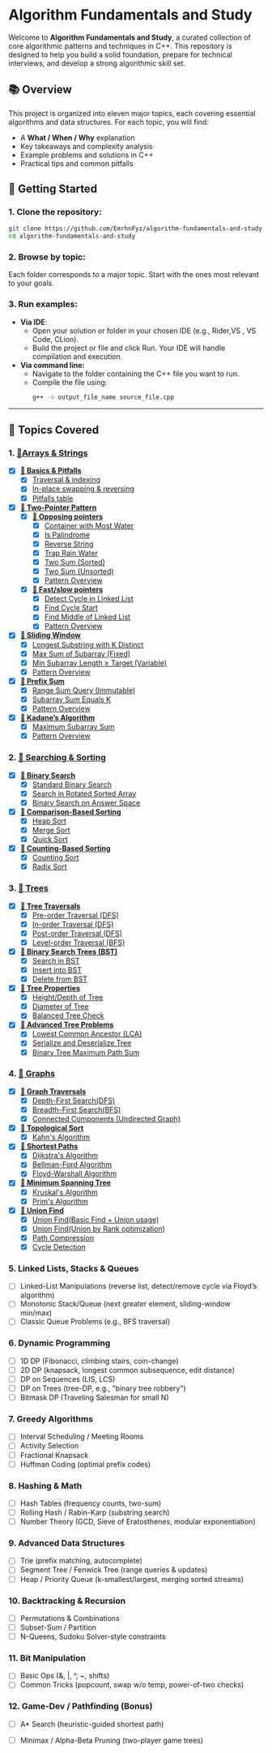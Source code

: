 ﻿# Algorithm Fundamentals and Study

Welcome to **Algorithm Fundamentals and Study**, a curated collection of core algorithmic patterns and techniques in C++. This repository is designed to help you build a solid foundation, prepare for technical interviews, and develop a strong algorithmic skill set.

## 📚 Overview

This project is organized into eleven major topics, each covering essential algorithms and data structures. For each topic, you will find:

- A **What / When / Why** explanation
- Key takeaways and complexity analysis
- Example problems and solutions in C++
- Practical tips and common pitfalls

## 🚀 Getting Started

### 1. **Clone the repository**:
   ```bash
   git clone https://github.com/EmrhnFyz/algorithm-fundamentals-and-study.git
   cd algorithm-fundamentals-and-study
   ```
### 2. **Browse by topic**:
Each folder corresponds to a major topic. Start with the ones most relevant to your goals.
### 3. **Run examples**:
- **Via IDE**:
  - Open your solution or folder in your chosen IDE (e.g., Rider,VS , VS Code, CLion).
  - Build the project or file and click Run. Your IDE will handle compilation and execution.
- **Via command line:**
  - Navigate to the folder containing the C++ file you want to run.
  - Compile the file using:
    ```bash
    g++ -o output_file_name source_file.cpp
    ```
---

## 📂 Topics Covered

### 1. [**📁Arrays & Strings**](arrays_strings)
    
   - [X] [**📁 Basics & Pitfalls**](arrays_strings/basics)
     - [X] [Traversal & indexing](arrays_strings/basics/traversal_indexing.cpp)
     - [X] [In-place swapping & reversing](arrays_strings/basics/reverse_swap.cpp)
     - [X] [Pitfalls table](arrays_strings/basics/pitfall_table.md)
   - [X] [**📁 Two-Pointer Pattern**](arrays_strings/two_pointers)
     - [X] [**📁 Opposing pointers**](arrays_strings/two_pointers/opposing_pointers)
        - [X] [Container with Most Water](arrays_strings/two_pointers/opposing_pointers/container_with_most_water.cpp)
        - [X] [Is Palindrome](arrays_strings/two_pointers/opposing_pointers/is_palindrome.cpp)
        - [X] [Reverse String](arrays_strings/two_pointers/opposing_pointers/trap_rain_water.cpp)
        - [X] [Trap Rain Water](arrays_strings/two_pointers/opposing_pointers/trap_rain_water.cpp)
        - [X] [Two Sum (Sorted)](arrays_strings/two_pointers/opposing_pointers/two_sum_sorted.cpp)
        - [X] [Two Sum (Unsorted)](arrays_strings/two_pointers/opposing_pointers/two_sum_unsorted.cpp)
        - [X] [Pattern Overview](arrays_strings/two_pointers/opposing_pointers/README.md)
      - [X] [**📁 Fast/slow pointers**](arrays_strings/two_pointers/fast_slow_pointers)
        - [X] [Detect Cycle in Linked List](arrays_strings/two_pointers/fast_slow_pointers/detect_cycle_in_linked_list.cpp)
        - [X] [Find Cycle Start](arrays_strings/two_pointers/fast_slow_pointers/find_cycle_start.cpp)
        - [X] [Find Middle of Linked List](arrays_strings/two_pointers/fast_slow_pointers/find_middle_of_linked_list.cpp)
        - [X] [Pattern Overview](arrays_strings/two_pointers/fast_slow_pointers/README.md)   
   - [X] [**📁 Sliding Window**](arrays_strings/sliding_window)
     - [X] [Longest Substring with K Distinct](arrays_strings/sliding_window/longest_substring_with_k_distinct.cpp)
     - [X] [Max Sum of Subarray (Fixed)](arrays_strings/sliding_window/max_sum_of_subarray_fixed.cpp)
     - [X] [Min Subarray Length ≥ Target (Variable)](arrays_strings/sliding_window/min_subarray_length_greater_or__equal_than_target.cpp)
     - [X] [Pattern Overview](arrays_strings/sliding_window/README.md)
   - [X] [**📁 Prefix Sum**](arrays_strings/prefix_sum)
     - [X] [Range Sum Query (Immutable)](arrays_strings/prefix_sum/range_sum_query_immutable.cpp)
     - [X] [Subarray Sum Equals K](arrays_strings/prefix_sum/subarray_sum_equals_k.cpp)
     - [X] [Pattern Overview](arrays_strings/prefix_sum/README.md)
   - [X] [**📁 Kadane’s Algorithm**](arrays_strings/kadane_algorithm)
     - [X] [Maximum Subarray Sum](arrays_strings/kadane_algorithm/maximum_subarray_sum.cpp)
     - [X] [Pattern Overview](arrays_strings/kadane_algorithm/README.md) 

### 2. [**📁 Searching & Sorting**](searching_sorting)
   - [X] [**📁 Binary Search**](searching_sorting/binary_search)
     - [X] [Standard Binary Search](searching_sorting/binary_search/standard_binary_search.cpp)
     - [X] [Search in Rotated Sorted Array](searching_sorting/binary_search/search_in_rotated_sorted_array.cpp)
     - [X] [Binary Search on Answer Space](searching_sorting/binary_search/binary_search_on_answer_space.cpp)
   - [X] [**📁 Comparison-Based Sorting**](searching_sorting/comparison_based_sorting)
     - [X] [Heap Sort](searching_sorting/comparison_based_sorting/heap_sort.cpp)
     - [X] [Merge Sort](searching_sorting/comparison_based_sorting/merge_sort.cpp)
     - [X] [Quick Sort](searching_sorting/comparison_based_sorting/quick_sort.cpp)
   - [X] [**📁 Counting-Based Sorting**](searching_sorting/counting_based_sorting)
     - [X] [Counting Sort](searching_sorting/counting_based_sorting/counting_sort.cpp)
     - [X] [Radix Sort](searching_sorting/counting_based_sorting/radix_sort.cpp)

  ### 3. [**📁 Trees**](trees_graphs)
   - [X] [**📁 Tree Traversals**](trees/traversals)
     - [X] [Pre-order Traversal (DFS)](trees/traversals/preorder_traversal.cpp)
     - [X] [In-order Traversal (DFS)](trees/traversals/inorder_traversal.cpp)
     - [X] [Post-order Traversal (DFS)](trees/traversals/postorder_traversal.cpp)
     - [X] [Level-order Traversal (BFS)](trees/traversals/level_order_traversal.cpp)
   - [X] [**📁 Binary Search Trees (BST)**](trees/binary_search_tree)
     - [X] [Search in BST](trees/binary_search_tree/search_in_bst.cpp)
     - [X] [Insert into BST](trees/binary_search_tree/insert_into_bst.cpp)
     - [X] [Delete from BST](trees/binary_search_tree/delete_from_bst.cpp)
   - [X] [**📁 Tree Properties**](trees/tree_properties)
     - [X] [Height/Depth of Tree](trees/tree_properties/height_of_tree.cpp)
     - [X] [Diameter of Tree](trees/tree_properties/diameter_of_tree.cpp)
     - [X] [Balanced Tree Check](trees/tree_properties/check_balanced_tree.cpp)
   - [X] [**📁 Advanced Tree Problems**](trees/advanced_trees)
     - [X] [Lowest Common Ancestor (LCA)](trees/advanced_trees/lowest_common_ancestor.cpp)
     - [X] [Serialize and Deserialize Tree](trees/advanced_trees/serialize_deserialize_tree.cpp)
     - [X] [Binary Tree Maximum Path Sum](trees/advanced_trees/binary_tree_max_path_sum.cpp)

### 4. [**📁 Graphs**](graphs)
   - [X] [**📁 Graph Traversals**](graphs/graph_traversals)
     - [X] [Depth-First Search(DFS)](graphs/graph_traversals/dfs_graph.cpp)
     - [X] [Breadth-First Search(BFS)](graphs/graph_traversals/dfs_graph.cpp)
     - [X] [Connected Components (Undirected Graph)](graphs/graph_traversals/connected_components.cpp)
   - [X] [**📁 Topological Sort**](graphs/topological_sort)
     - [X] [Kahn's Algorithm](graphs/topological_sort/kahn_toposort.cpp) 
   - [X] [**📁 Shortest Paths**](graphs/shortest_paths)
     - [X] [Dijkstra's Algorithm](graphs/shortest_paths/dijkstra.cpp)
     - [X] [Bellman-Ford Algorithm](graphs/shortest_paths/bellman_ford.cpp) 
     - [X] [Floyd-Warshall Algorithm](graphs/shortest_paths/floyd_warshall.cpp)
   - [X] [**📁 Minimum Spanning Tree**](graphs/minimum_spanning_tree)
     - [X] [Kruskal's Algorithm](graphs/minimum_spanning_tree/kruskal.cpp)
     - [X] [Prim's Algorithm](graphs/minimum_spanning_tree/prim.cpp)
   - [X] [**📁 Union Find**](graphs/union_find)
     - [X] [Union Find(Basic Find + Union usage)](graphs/union_find/union_find.cpp)
     - [X] [Union Find(Union by Rank optimization)](graphs/union_find/union_by_rank.cpp)
     - [X] [Path Compression](graphs/union_find/path_compression.cpp)
     - [X] [Cycle Detection](graphs/union_find/cycle_detection.cpp) 
       
### 5. **Linked Lists, Stacks & Queues**
   - [ ] Linked-List Manipulations (reverse list, detect/remove cycle via Floyd’s algorithm)
   - [ ] Monotonic Stack/Queue (next greater element, sliding-window min/max)
   - [ ] Classic Queue Problems (e.g., BFS traversal)
   
### 6. **Dynamic Programming**
   - [ ] 1D DP (Fibonacci, climbing stairs, coin-change)
   - [ ] 2D DP (knapsack, longest common subsequence, edit distance)
   - [ ] DP on Sequences (LIS, LCS)
   - [ ] DP on Trees (tree-DP, e.g., "binary tree robbery")
   - [ ] Bitmask DP (Traveling Salesman for small N)

### 7. **Greedy Algorithms**
   - [ ] Interval Scheduling / Meeting Rooms
   - [ ] Activity Selection
   - [ ] Fractional Knapsack
   - [ ] Huffman Coding (optimal prefix codes)

### 8. **Hashing & Math**
   - [ ] Hash Tables (frequency counts, two-sum)
   - [ ] Rolling Hash / Rabin-Karp (substring search)
   - [ ] Number Theory (GCD, Sieve of Eratosthenes, modular exponentiation)

### 9. **Advanced Data Structures**
   - [ ] Trie (prefix matching, autocomplete)
   - [ ] Segment Tree / Fenwick Tree (range queries & updates)
   - [ ] Heap / Priority Queue (k-smallest/largest, merging sorted streams)

### 10. **Backtracking & Recursion**
   - [ ] Permutations & Combinations
   - [ ] Subset-Sum / Partition
   - [ ] N-Queens, Sudoku Solver-style constraints

### 11. **Bit Manipulation**
   - [ ] Basic Ops (&, |, ^, \~, shifts)
   - [ ] Common Tricks (popcount, swap w/o temp, power-of-two checks)

### 12. **Game-Dev / Pathfinding (Bonus)**
   - [ ] A\* Search (heuristic-guided shortest path)
   - [ ] Minimax / Alpha-Beta Pruning (two-player game trees)

